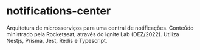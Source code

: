 # notifications-center
Arquitetura de microsserviços para uma central de notificações. Conteúdo ministrado pela Rocketseat, através do Ignite Lab (DEZ/2022). Utiliza Nestjs, Prisma, Jest, Redis e Typescript.
